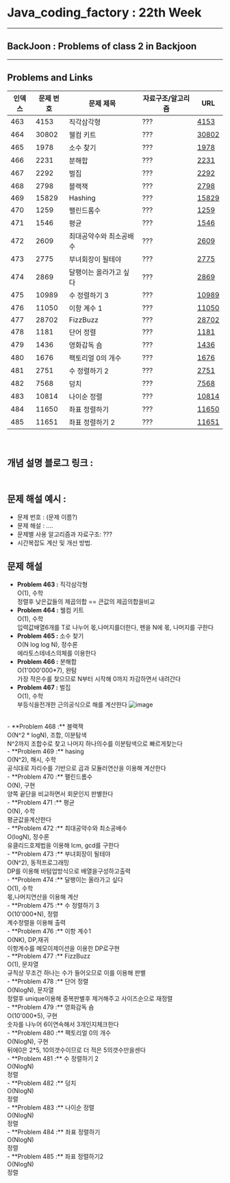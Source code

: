 # Java_coding_factory : 22th Week

---

## BackJoon : Problems of class 2 in Backjoon  

---

## Problems and Links

| 인덱스 | 문제 번호 | 문제 제목 | 자료구조/알고리즘 | URL |
|--------|----------|----------|------------------|----------------|
| 463 | 4153 | 직각삼각형 | ??? | [4153](https://www.acmicpc.net/problem/4153) |
| 464 | 30802 | 웰컴 키트 | ??? | [30802](https://www.acmicpc.net/problem/30802) |
| 465 | 1978 | 소수 찾기 | ??? | [1978](https://www.acmicpc.net/problem/1978) |
| 466 | 2231 | 분해합 | ??? | [2231](https://www.acmicpc.net/problem/2231) |
| 467 | 2292 | 벌집 | ??? | [2292](https://www.acmicpc.net/problem/2292) |
| 468 | 2798 | 블랙잭 | ??? | [2798](https://www.acmicpc.net/problem/2798) |
| 469 | 15829 | Hashing | ??? | [15829](https://www.acmicpc.net/problem/15829) |
| 470 | 1259 | 팰린드롬수 | ??? | [1259](https://www.acmicpc.net/problem/1259) |
| 471 | 1546 | 평균 | ??? | [1546](https://www.acmicpc.net/problem/1546) |
| 472 | 2609 | 최대공약수와 최소공배수 | ??? | [2609](https://www.acmicpc.net/problem/2609) |
| 473 | 2775 | 부녀회장이 될테야 | ??? | [2775](https://www.acmicpc.net/problem/2775) |
| 474 | 2869 | 달팽이는 올라가고 싶다 | ??? | [2869](https://www.acmicpc.net/problem/2869) |
| 475 | 10989 | 수 정렬하기 3 | ??? | [10989](https://www.acmicpc.net/problem/10989) |
| 476 | 11050 | 이항 계수 1 | ??? | [11050](https://www.acmicpc.net/problem/11050) |
| 477 | 28702 | FizzBuzz | ??? | [28702](https://www.acmicpc.net/problem/28702) |
| 478 | 1181 | 단어 정렬 | ??? | [1181](https://www.acmicpc.net/problem/1181) |
| 479 | 1436 | 영화감독 숌 | ??? | [1436](https://www.acmicpc.net/problem/1436) |
| 480 | 1676 | 팩토리얼 0의 개수 | ??? | [1676](https://www.acmicpc.net/problem/1676) |
| 481 | 2751 | 수 정렬하기 2 | ??? | [2751](https://www.acmicpc.net/problem/2751) |
| 482 | 7568 | 덩치 | ??? | [7568](https://www.acmicpc.net/problem/7568) |
| 483 | 10814 | 나이순 정렬 | ??? | [10814](https://www.acmicpc.net/problem/10814) |
| 484 | 11650 | 좌표 정렬하기 | ??? | [11650](https://www.acmicpc.net/problem/11650) |
| 485 | 11651 | 좌표 정렬하기 2 | ??? | [11651](https://www.acmicpc.net/problem/11651) |

<br>

## 개념 설명 블로그 링크 : <br><br>

## 문제 해설 예시 : 
- 문제 번호 : (문제 이름?)
- 문제 해설 : .... 
- 문제별 사용 알고리즘과 자료구조: ???
- 시간복잡도 계산 및 개선 방법.

## 문제 해설
- **Problem 463 :** 직각삼각형<br>O(1), 수학<br>정렬후 낮은값들의 제곱의합 == 큰값의 제곱의합을비교<br>
- **Problem 464 :** 웰컴 키트<br>O(1), 수학<br>입력값배열6개를 T로 나누어 몫,나머지를더한다, 펜을 N에 몫, 나머지를 구한다<br>
- **Problem 465 :** 소수 찾기<br>O(N log log N), 정수론<br>에라토스테네스의체를 이용한다<br>
- **Problem 466 :** 분해합<br>O(1'000'000*7), 완탐<br>가장 작은수를 찾으므로 N부터 시작해 0까지 차감하면서 내려간다<br>
- **Problem 467 :** 벌집<br>O(1), 수학<br>부등식을전개한 근의공식으로 해를 계산한다 ![image](https://github.com/user-attachments/assets/f4f00687-06b3-4dc3-bc9c-b323a09c3f7e)
<br>
- **Problem 468 :** 블랙잭<br>O(N^2 * logN), 조합, 이분탐색<br>N^2까지 조합수로 찾고 나머지 하나의수를 이분탐색으로 빠르게찾는다<br>
- **Problem 469 :** hasing<br>O(N^2), 해시, 수학<br>공식대로 자리수를 기반으로 곱과 모듈러연산을 이용해 계산한다<br>
- **Problem 470 :** 팰린드롬수<br>O(N), 구현<br>양쪽 끝단을 비교하면서 회문인지 판별한다<br>
- **Problem 471 :** 평균<br>O(N), 수학<br>평균값을계산한다<br>
- **Problem 472 :** 최대공약수와 최소공배수<br>O(logN), 정수론<br>유클리드호제법을 이용해 lcm, gcd를 구한다<br>
- **Problem 473 :** 부녀회장이 될테야<br>O(N^2), 동적프로그래밍<br>DP를 이용해 바텀업방식으로 배열을구성하고출력<br>
- **Problem 474 :** 달팽이는 올라가고 싶다<br>O(1), 수학<br>몫,나머지연산을 이용해 계산<br>
- **Problem 475 :** 수 정렬하기 3<br>O(10'000*N), 정렬<br>계수정렬을 이용해 출력<br>
- **Problem 476 :** 이항 계수1<br>O(NK), DP,재귀<br>이항계수를 메모이제이션을 이용한 DP로구현<br>
- **Problem 477 :** FizzBuzz<br>O(1), 문자열<br>규칙상 무조건 하나는 수가 들어오므로 이를 이용해 판별<br>
- **Problem 478 :** 단어 정렬<br>O(NlogN), 문자열<br>정렬후 unique이용해 중복판별후 제거해주고 사이즈순으로 재정렬<br>
- **Problem 479 :** 영화감독 숌<br>O(10'000*5), 구현<br>숫자를 나누어 6이연속해서 3개인지체크한다<br>
- **Problem 480 :** 팩토리얼 0의 개수<br>O(NlogN), 구현<br>뒤에0은 2*5, 10의갯수이므로 더 적은 5의갯수만을센다<br>
- **Problem 481 :** 수 정렬하기 2<br>O(NlogN)<br>정렬<br>
- **Problem 482 :** 덩치<br>O(NlogN)<br>정렬<br>
- **Problem 483 :** 나이순 정렬<br>O(NlogN)<br>정렬<br>
- **Problem 484 :** 좌표 정렬하기<br>O(NlogN)<br>정렬<br>
- **Problem 485 :** 좌표 정렬하기2<br>O(NlogN)<br>정렬<br>
